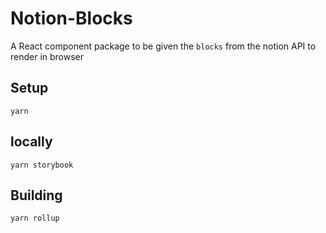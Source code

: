 # Notion-Blocks
A React component package to be given the `blocks` from the notion API to render in browser

## Setup
```
yarn
```

## locally
```
yarn storybook
```

## Building
```
yarn rollup
```